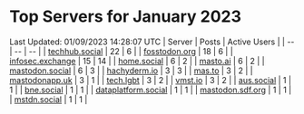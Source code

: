 # Top Servers for January 2023
Last Updated: 01/09/2023 14:28:07 UTC
| Server | Posts | Active Users |
| -- | -- | -- |
| [techhub.social](https://techhub.social/tags/PowerShell) | 22 | 6 |
| [fosstodon.org](https://fosstodon.org/tags/PowerShell) | 18 | 6 |
| [infosec.exchange](https://infosec.exchange/tags/PowerShell) | 15 | 14 |
| [home.social](https://home.social/tags/PowerShell) | 6 | 2 |
| [masto.ai](https://masto.ai/tags/PowerShell) | 6 | 2 |
| [mastodon.social](https://mastodon.social/tags/PowerShell) | 6 | 3 |
| [hachyderm.io](https://hachyderm.io/tags/PowerShell) | 3 | 3 |
| [mas.to](https://mas.to/tags/PowerShell) | 3 | 2 |
| [mastodonapp.uk](https://mastodonapp.uk/tags/PowerShell) | 3 | 1 |
| [tech.lgbt](https://tech.lgbt/tags/PowerShell) | 3 | 2 |
| [vmst.io](https://vmst.io/tags/PowerShell) | 3 | 2 |
| [aus.social](https://aus.social/tags/PowerShell) | 1 | 1 |
| [bne.social](https://bne.social/tags/PowerShell) | 1 | 1 |
| [dataplatform.social](https://dataplatform.social/tags/PowerShell) | 1 | 1 |
| [mastodon.sdf.org](https://mastodon.sdf.org/tags/PowerShell) | 1 | 1 |
| [mstdn.social](https://mstdn.social/tags/PowerShell) | 1 | 1 |
